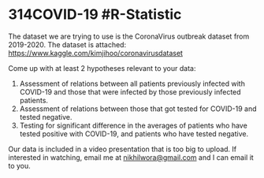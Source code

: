 # 314COVID-19 #R-Statistic
The dataset we are trying to use is the CoronaVirus outbreak dataset from 2019-2020. 
The dataset is attached: https://www.kaggle.com/kimjihoo/coronavirusdataset

Come up with at least 2 hypotheses relevant to your data:
1. Assessment of relations between all patients previously infected with COVID-19 and those that were infected by those previously infected patients.
2. Assessment of relations between those that got tested for COVID-19 and tested negative.
3. Testing for significant difference in the averages of patients who have tested positive
with COVID-19, and patients who have tested negative.

Our data is included in a video presentation that is too big to upload. If interested in watching, email me at nikhilwora@gmail.com and I can email it to you.
